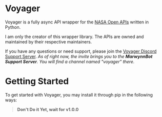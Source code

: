 # Voyager
Voyager is a fully async API wrapper for the [NASA Open APIs](https://api.nasa.gov/)
written in Python.

I am only the creator of this wrapper library. The APIs are owned and maintained
by their respective maintainers.

If you have any questions or need support, please join the [Voyager Discord 
Support Server](https://discord.gg/D4b9A6Wjwe). *As of right now, the invite 
brings you to the **MarwynnBot Support Server**. You will find a channel named
"voyager" there.*

# Getting Started
To get started with Voyager, you may install it through pip in the following ways:
> **Don't Do it Yet, wait for v1.0.0**